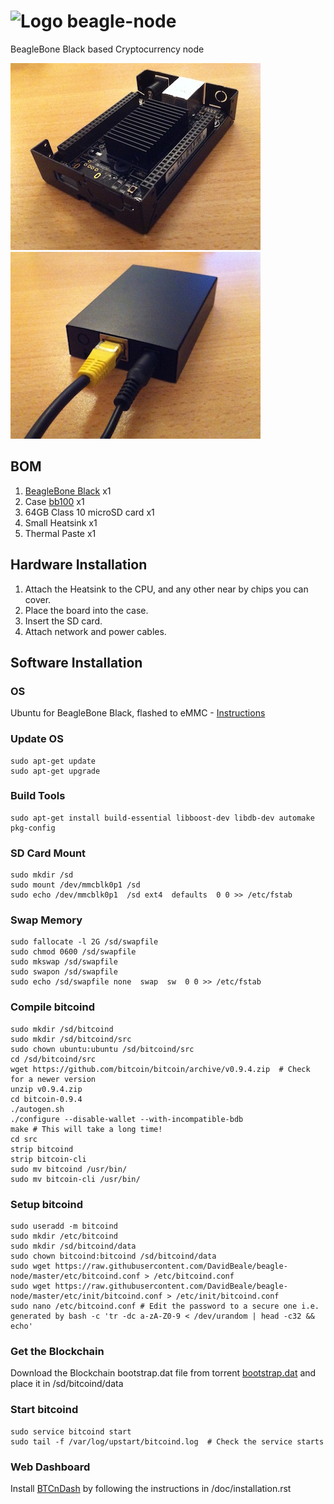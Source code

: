 # ![Logo](http://beagleboard.org/static/graphics/beagle_small.png) beagle-node
BeagleBone Black based Cryptocurrency node

[![Open Case](img/open-case-small.jpg)](img/open-case.jpg?raw)
[![Closed Case](img/closed-case-small.jpg)](img/closed-case.jpg?raw)

## BOM
1. [BeagleBone Black](http://beagleboard.org/BLACK) x1
2. Case [bb100](http://www.logicsupply.com/uk-en/components/beaglebone/boards-cases-kits/bb100/) x1
3. 64GB Class 10 microSD card x1 
4. Small Heatsink x1
5. Thermal Paste x1

## Hardware Installation

1. Attach the Heatsink to the CPU, and any other near by chips you can cover.
2. Place the board into the case.
3. Insert the SD card.
4. Attach network and power cables.


## Software Installation

### OS
Ubuntu for BeagleBone Black, flashed to eMMC - [Instructions](http://elinux.org/BeagleBoardUbuntu#eMMC:_BeagleBone_Black)

### Update OS
```shell
sudo apt-get update
sudo apt-get upgrade
```

### Build Tools
```shell
sudo apt-get install build-essential libboost-dev libdb-dev automake pkg-config
```

### SD Card Mount
```shell
sudo mkdir /sd
sudo mount /dev/mmcblk0p1 /sd
sudo echo /dev/mmcblk0p1  /sd ext4  defaults  0 0 >> /etc/fstab
```

### Swap Memory
```shell
sudo fallocate -l 2G /sd/swapfile
sudo chmod 0600 /sd/swapfile
sudo mkswap /sd/swapfile
sudo swapon /sd/swapfile
sudo echo /sd/swapfile none  swap  sw  0 0 >> /etc/fstab
```

### Compile bitcoind
```shell
sudo mkdir /sd/bitcoind
sudo mkdir /sd/bitcoind/src
sudo chown ubuntu:ubuntu /sd/bitcoind/src
cd /sd/bitcoind/src
wget https://github.com/bitcoin/bitcoin/archive/v0.9.4.zip  # Check for a newer version
unzip v0.9.4.zip
cd bitcoin-0.9.4
./autogen.sh
./configure --disable-wallet --with-incompatible-bdb
make # This will take a long time!
cd src
strip bitcoind
strip bitcoin-cli
sudo mv bitcoind /usr/bin/
sudo mv bitcoin-cli /usr/bin/
```

### Setup bitcoind
```shell
sudo useradd -m bitcoind
sudo mkdir /etc/bitcoind
sudo mkdir /sd/bitcoind/data
sudo chown bitcoind:bitcoind /sd/bitcoind/data
sudo wget https://raw.githubusercontent.com/DavidBeale/beagle-node/master/etc/bitcoind.conf > /etc/bitcoind.conf
sudo wget https://raw.githubusercontent.com/DavidBeale/beagle-node/master/etc/init/bitcoind.conf > /etc/init/bitcoind.conf
sudo nano /etc/bitcoind.conf # Edit the password to a secure one i.e. generated by bash -c 'tr -dc a-zA-Z0-9 < /dev/urandom | head -c32 && echo'
```

### Get the Blockchain
Download the Blockchain bootstrap.dat file from torrent [bootstrap.dat](https://bitcoin.org/bin/blockchain/bootstrap.dat.torrent) and place it in /sd/bitcoind/data

### Start bitcoind
```shell
sudo service bitcoind start
sudo tail -f /var/log/upstart/bitcoind.log  # Check the service starts
```
### Web Dashboard
Install [BTCnDash](https://bitbucket.org/mattdoiron/btcndash) by following the instructions in /doc/installation.rst
